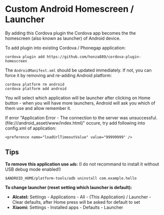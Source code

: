 Custom Android Homescreen / Launcher
====================================

By adding this Cordova plugin the Cordova app becomes the the homescreen (also known as launcher) of Android device.

To add plugin into existing Cordova / Phonegap application:

    cordova plugin add https://github.com/honza889/cordova-plugin-homescreen

The `AndroidManifest.xml` should be updated immediately. If not, you can force it by removing and re-adding Android platform:

    cordova platform rm android
    cordova platform add android

You will select which application will be launcher after clicking on Home button - when you will have more launchers, Android will ask you which of them use and allow remember it.

If error "Application Error - The connection to the server was unsuccessful. (file:///android_asset/www/index.html)" occure, try add following into config.xml of application:

    <preference name="loadUrlTimeoutValue" value="99999999" />

Tips
----

**To remove this application use `adb`:** (I do not recommand to install it without USB debug mode enabled!)

    $ANDROID_HOME/platform-tools/adb uninstall com.example.hello

**To change launcher (reset setting which launcher is default):**

* **Alcatel:** Settings - Applications - All - (This Application) / Launcher - Clear defaults, after Home press will be asked for default to set
* **Xiaomi:** Settings - Installed apps - Defaults - Launcher

